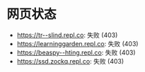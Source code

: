 # 网页状态
- https://tr--slind.repl.co: 失败 (403)
- https://learninggarden.repl.co: 失败 (403)
- https://beaspy--hting.repl.co: 失败 (403)
- https://ssd.zockq.repl.co: 失败 (403)
